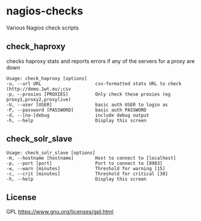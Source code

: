nagios-checks
=============

Various Nagios check scripts

check_haproxy
-------------

checks haproxy stats and reports errors if any of the servers for a proxy are down

    Usage: check_haproxy [options]
    -u, --url URL                    csv-formatted stats URL to check (http://demo.1wt.eu/;csv
    -p, --proxies [PROXIES]          Only check these proxies (eg proxy1,proxy2,proxylive)
    -U, --user [USER]                basic auth USER to login as
    -P, --password [PASSWORD]        basic auth PASSWORD
    -d, --[no-]debug                 include debug output
    -h, --help                       Display this screen

check_solr_slave
----------------

    Usage: check_solr_slave [options]
    -H, --hostname [hostname]        Host to connect to [localhost]
    -p, --port [port]                Port to connect to [8983]
    -w, --warn [minutes]             Threshold for warning [15]
    -c, --crit [minutes]             Threshold for critical [30]
    -h, --help                       Display this screen

License
-------

GPL https://www.gnu.org/licenses/gpl.html
